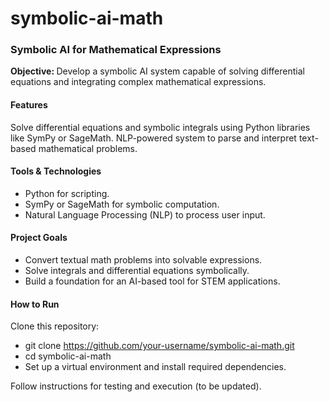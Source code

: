 # symbolic-ai-math
### Symbolic AI for Mathematical Expressions
<b> Objective: </b> Develop a symbolic AI system capable of solving differential equations and integrating complex mathematical expressions.

#### Features
Solve differential equations and symbolic integrals using Python libraries like SymPy or SageMath.
NLP-powered system to parse and interpret text-based mathematical problems.
#### Tools & Technologies
- Python for scripting.
- SymPy or SageMath for symbolic computation.
- Natural Language Processing (NLP) to process user input.
#### Project Goals
- Convert textual math problems into solvable expressions.
- Solve integrals and differential equations symbolically.
- Build a foundation for an AI-based tool for STEM applications.
#### How to Run
Clone this repository:
- git clone https://github.com/your-username/symbolic-ai-math.git  
- cd symbolic-ai-math  
- Set up a virtual environment and install required dependencies.

Follow instructions for testing and execution (to be updated).
